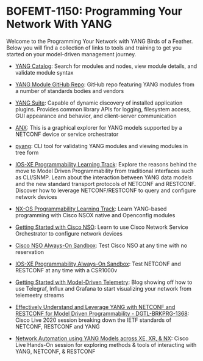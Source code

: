 # BOFEMT-1150: Programming Your Network With YANG

Welcome to the Programming Your Network with YANG Birds of a Feather.  Below you will find a collection of links to tools and training to get you started on your model-driven management journey.

-   [YANG Catalog](https://yangcatalog.org): Search for modules and nodes, view module details, and validate module syntax

-   [YANG Module GitHub Repo](https://github.com/YangModels/yang): GitHub repo featuring YANG modules from a number of standards bodies and vendors

-   [YANG Suite](https://github.com/CiscoDevNet/yangsuite): Capable of dynamic discovery of installed application plugins. Provides common library APIs for logging, filesystem access, GUI appearance and behavior, and client-server communication

-   [ANX](https://github.com/cisco-ie/anx): This is a graphical explorer for YANG models supported by a NETCONF device or service orchestrator

-   [pyang](https://pypi.org/project/pyang/): CLI tool for validating YANG modules and viewing modules in tree form

-   [IOS-XE Programmability Learning Track](https://developer.cisco.com/learning/tracks/iosxe-programmability): Explore the reasons behind the move to Model Driven Programmability from traditional interfaces such as CLI/SNMP. Learn about the interaction between YANG data models and the new standard transport protocols of NETCONF and RESTCONF. Discover how to leverage NETCONF/RESTCONF to query and configure network devices

-   [NX-OS Programmability Learning Track](https://developer.cisco.com/learning/tracks/nxos-programmability): Learn YANG-based programming with Cisco NSOX native and Openconfig modules

-   [Getting Started with Cisco NSO](https://developer.cisco.com/learning/tracks/get_started_with_nso): Learn to use Cisco Network Service Orchestrator to configure network devices

-   [Cisco NSO Always-On Sandbox](https://devnetsandbox.cisco.com/RM/Diagram/Index/aa07cf66-b756-4424-99c1-4a93aa42c913?diagramType=Topology): Test Cisco NSO at any time with no reservation

-   [IOS-XE Programmability Always-On Sandbox](https://devnetsandbox.cisco.com/RM/Diagram/Index/27d9747a-db48-4565-8d44-df318fce37ad?diagramType=Topology): Test NETCONF and RESTCONF at any time with a CSR1000v

-   [Getting Started with Model-Driven Telemetry](https://blogs.cisco.com/developer/getting-started-with-model-driven-telemetry): Blog showing off how to use Telegraf, Influx and Grafana to start visualizing your network from telemeetry streams

-   [Effectively Understand and Leverage YANG with NETCONF and RESTCONF for Model Driven Programmability - DGTL-BRKPRG-1368](https://www.ciscolive.com/global/on-demand-library.html?search=YANG&search.event=ciscoliveus2020#/session/1573153551504001JiOR): Cisco Live 2020 session breaking down the IETF standards of NETCONF, RESTCONF and YANG

-   [Network Automation using YANG Models across XE, XR, & NX](https://yang-prog-lab.ciscolive.com/pod/1): Cisco Live Hands-On session for exploring methods & tools of interacting with YANG, NETCONF, & RESTCONF
